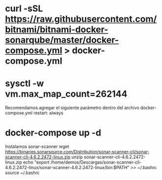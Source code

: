 # curl -sSL https://raw.githubusercontent.com/bitnami/bitnami-docker-sonarqube/master/docker-compose.yml > docker-compose.yml
# sysctl -w vm.max_map_count=262144

Recomendamos agregar el siguiente parámetro dentro del archivo docker-compose.yml
restart: always

# docker-compose up -d

Instalamos sonar-scanner
wget https://binaries.sonarsource.com/Distribution/sonar-scanner-cli/sonar-scanner-cli-4.6.2.2472-linux.zip
unzip sonar-scanner-cli-4.6.2.2472-linux.zip
echo "export /home/demos/Descargas/sonar-scanner-cli-4.6.2.2472-linux/sonar-scanner-4.6.2.2472-linux/bin:$PATH" >> ~/.bashrc
source ~/.bashrc
